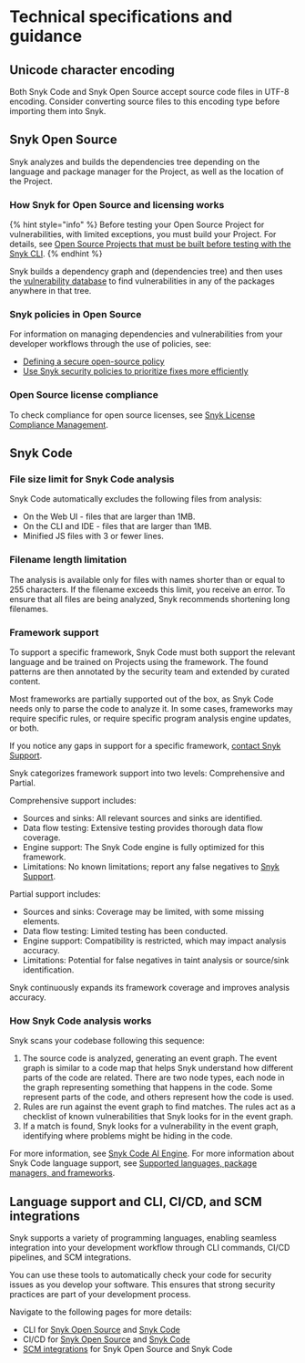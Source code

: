 # Technical specifications and guidance

## Unicode character encoding

Both Snyk Code and Snyk Open Source accept source code files in UTF-8 encoding. Consider converting source files to this encoding type before importing them into Snyk.

## Snyk Open Source

Snyk analyzes and builds the dependencies tree depending on the language and package manager for the Project, as well as the location of the Project.

### How Snyk for Open Source and licensing works

{% hint style="info" %}
Before testing your Open Source Project for vulnerabilities, with limited exceptions, you must build your Project. For details, see [Open Source Projects that must be built before testing with the Snyk CLI](../cli-ide-and-ci-cd-integrations/snyk-cli/scan-and-maintain-projects-using-the-cli/snyk-cli-for-open-source/open-source-projects-that-must-be-built-before-testing-with-the-snyk-cli.md).
{% endhint %}

Snyk builds a dependency graph and (dependencies tree) and then uses the [vulnerability database](https://snyk.io/vuln) to find vulnerabilities in any of the packages anywhere in that tree.

### Snyk policies in Open Source

For information on managing dependencies and vulnerabilities from your developer workflows through the use of policies, see:

* [Defining a secure open-source policy](https://snyk.io/series/open-source-security/open-source-policy/)
* [Use Snyk security policies to prioritize fixes more efficiently](https://snyk.io/blog/snyk-security-policies/)

### Open Source license compliance

To check compliance for open source licenses, see [Snyk License Compliance Management](../scan-with-snyk/snyk-open-source/scan-open-source-libraries-and-licenses/snyk-license-compliance-management.md).

## Snyk Code

### File size limit for Snyk Code analysis

Snyk Code automatically excludes the following files from analysis:

* On the Web UI - files that are larger than 1MB.
* On the CLI and IDE - files that are larger than 1MB.
* Minified JS files with 3 or fewer lines.

### Filename length limitation

The analysis is available only for files with names shorter than or equal to 255 characters. If the filename exceeds this limit, you receive an error. To ensure that all files are being analyzed, Snyk recommends shortening long filenames.

### Framework support&#x20;

To support a specific framework, Snyk Code must both support the relevant language and be trained on Projects using the framework. The found patterns are then annotated by the security team and extended by curated content.

Most frameworks are partially supported out of the box, as Snyk Code needs only to parse the code to analyze it. In some cases, frameworks may require specific rules, or require specific program analysis engine updates, or both.

If you notice any gaps in support for a specific framework, [contact Snyk Support](https://support.snyk.io).

Snyk categorizes framework support into two levels: Comprehensive and Partial.

Comprehensive support includes:

* Sources and sinks: All relevant sources and sinks are identified.
* Data flow testing: Extensive testing provides thorough data flow coverage.
* Engine support: The Snyk Code engine is fully optimized for this framework.
* Limitations: No known limitations; report any false negatives to [Snyk Support](https://support.snyk.io).

Partial support includes:

* Sources and sinks: Coverage may be limited, with some missing elements.
* Data flow testing: Limited testing has been conducted.
* Engine support: Compatibility is restricted, which may impact analysis accuracy.
* Limitations: Potential for false negatives in taint analysis or source/sink identification.

Snyk continuously expands its framework coverage and improves analysis accuracy.

### How Snyk Code analysis works

Snyk scans your codebase following this sequence:

1. The source code is analyzed, generating an event graph. The event graph is similar to a code map that helps Snyk understand how different parts of the code are related. There are two node types, each node in the graph representing something that happens in the code. Some represent parts of the code, and others represent how the code is used.
2. Rules are run against the event graph to find matches. The rules act as a checklist of known vulnerabilities that Snyk looks for in the event graph.
3. If a match is found, Snyk looks for a vulnerability in the event graph, identifying where problems might be hiding in the code.

For more information, see [Snyk Code AI Engine](../scan-with-snyk/snyk-code/#ai-engine). For more information about Snyk Code language support, see [Supported languages, package managers, and frameworks](./).

## Language support and CLI, CI/CD, and SCM integrations

Snyk supports a variety of programming languages, enabling seamless integration into your development workflow through CLI commands, CI/CD pipelines, and SCM integrations.&#x20;

You can use these tools to automatically check your code for security issues as you develop your software. This ensures that strong security practices are part of your development process.

Navigate to the following pages for more details:

* CLI for [Snyk Open Source](../cli-ide-and-ci-cd-integrations/snyk-cli/scan-and-maintain-projects-using-the-cli/snyk-cli-for-open-source/) and [Snyk Code](../cli-ide-and-ci-cd-integrations/snyk-cli/scan-and-maintain-projects-using-the-cli/snyk-cli-for-snyk-code/)
* CI/CD for [Snyk Open Source](../cli-ide-and-ci-cd-integrations/snyk-ci-cd-integrations/snyk-ci-cd-integration-deployment-and-strategies/snyk-open-source-specific-ci-cd-strategies.md) and [Snyk Code](../cli-ide-and-ci-cd-integrations/snyk-ci-cd-integrations/use-snyk-code-in-the-ci-cd-pipeline.md)
* [SCM integrations](../scm-ide-and-ci-cd-integrations/snyk-scm-integrations/) for Snyk Open Source and Snyk Code
